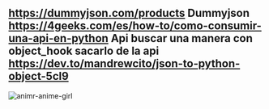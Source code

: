 https://dummyjson.com/products Dummyjson 
https://4geeks.com/es/how-to/como-consumir-una-api-en-python Api
buscar una manera con object_hook sacarlo de la api
https://dev.to/mandrewcito/json-to-python-object-5cl9 
---------------------------------------------------------------------------------
![animr-anime-girl](https://github.com/user-attachments/assets/4b9b723b-7144-4cdb-ba36-2c5129f38ea0)
